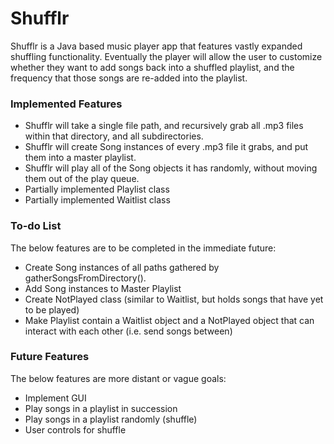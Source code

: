 # Shufflr
Shufflr is a Java based music player app that features vastly expanded shuffling functionality. Eventually the player will allow the user to customize whether they want to add songs back into a shuffled playlist, and the frequency that those songs are re-added into the playlist.

### Implemented Features
 - Shufflr will take a single file path, and recursively grab all .mp3 files within that directory, and all subdirectories.
 - Shufflr will create Song instances of every .mp3 file it grabs, and put them into a master playlist.
 - Shufflr will play all of the Song objects it has randomly, without moving them out of the play queue.
 - Partially implemented Playlist class
 - Partially implemented Waitlist class
 
### To-do List
The below features are to be completed in the immediate future:
 - Create Song instances of all paths gathered by gatherSongsFromDirectory().
 - Add Song instances to Master Playlist
 - Create NotPlayed class (similar to Waitlist, but holds songs that have yet to be played)
 - Make Playlist contain a Waitlist object and a NotPlayed object that can interact with each other (i.e. send songs between)
 
### Future Features
The below features are more distant or vague goals:
 - Implement GUI
 - Play songs in a playlist in succession
 - Play songs in a playlist randomly (shuffle)
 - User controls for shuffle
